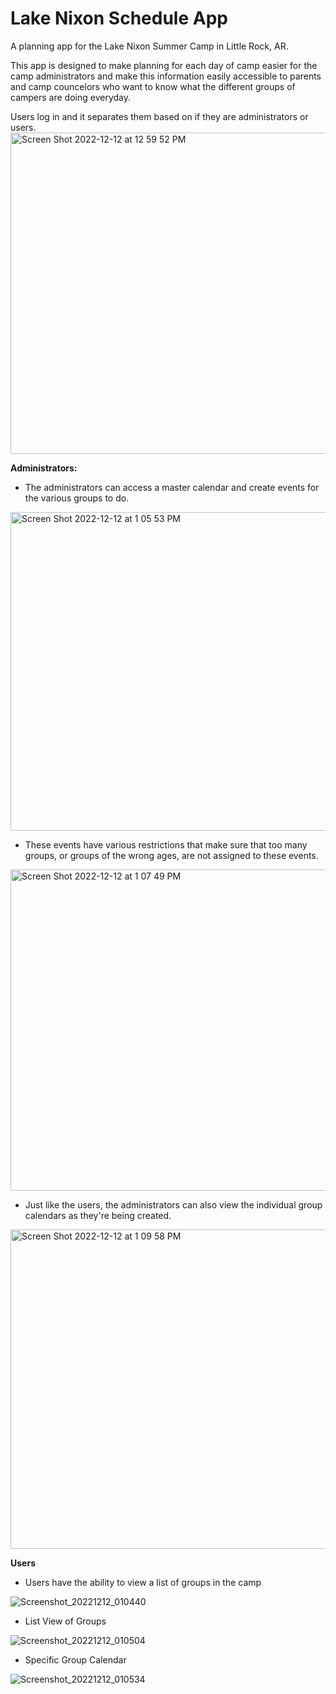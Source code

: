 # Lake Nixon Schedule App

A planning app for the Lake Nixon Summer Camp in Little Rock, AR.

This app is designed to make planning for each day of camp easier for the camp administrators and make this information easily accessible to parents and camp councelors who want to know what the different groups of campers are doing everyday. 



Users log in and it separates them based on if they are administrators or users.
<img width="514" alt="Screen Shot 2022-12-12 at 12 59 52 PM" src="https://user-images.githubusercontent.com/77713520/207131602-b89446d5-947b-412f-ad11-4162ff0147dc.png">



**Administrators:**

- The administrators can access a master calendar and create events for the various groups to do.
<img width="510" alt="Screen Shot 2022-12-12 at 1 05 53 PM" src="https://user-images.githubusercontent.com/77713520/207132408-38d7ef02-415d-42a5-9212-18001889834a.png">

- These events have various restrictions that make sure that too many groups, or groups of the wrong ages, are not assigned to these events.
<img width="514" alt="Screen Shot 2022-12-12 at 1 07 49 PM" src="https://user-images.githubusercontent.com/77713520/207132727-baf9ad26-dcac-4b34-a5b9-4b7ddd512f5f.png">

- Just like the users, the administrators can also view the individual group calendars as they're being created.
<img width="511" alt="Screen Shot 2022-12-12 at 1 09 58 PM" src="https://user-images.githubusercontent.com/77713520/207133124-80639735-82e7-46d3-a04d-56d6555ececb.png">



**Users**

- Users have the ability to view a list of groups in the camp

![Screenshot_20221212_010440](https://user-images.githubusercontent.com/112278654/207134730-a26f0c3d-5473-4913-8da5-4f21ed529084.png)

- List View of Groups

![Screenshot_20221212_010504](https://user-images.githubusercontent.com/112278654/207135015-38a7dee6-23c2-4fc0-bcfd-c184261c5794.png)

- Specific Group Calendar

![Screenshot_20221212_010534](https://user-images.githubusercontent.com/112278654/207135095-60ad9b1c-5b3f-4183-b66c-aae12453e8b4.png)

